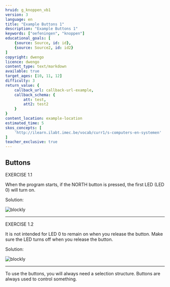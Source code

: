 ```yaml
---
hruid: g_knoppen_vb1
version: 3
language: en
title: "Example Buttons 1"
description: "Example Buttons 1"
keywords: ["oefeningen", "knoppen"]
educational_goals: [
    {source: Source, id: id}, 
    {source: Source2, id: id2}
]
copyright: dwengo
licence: dwengo
content_type: text/markdown
available: true
target_ages: [10, 11, 12]
difficulty: 3
return_value: {
    callback_url: callback-url-example,
    callback_schema: {
        att: test,
        att2: test2
    }
}
content_location: example-location
estimated_time: 5
skos_concepts: [
    'http://ilearn.ilabt.imec.be/vocab/curr1/s-computers-en-systemen'
]
teacher_exclusive: true
---
```

## Buttons

EXERCISE 1.1

When the program starts, if the NORTH button is pressed, the first LED (LED 0) will turn on.

Solution:

![blockly](@learning-object/knoppen_m1a/en/3)

***

EXERCISE 1.2

It is not intended for LED 0 to remain on when you release the button. Make sure the LED turns off when you release the button.

Solution:

![blockly](@learning-object/knoppen_m1b/en/3)

***

<div class="alert alert-box alert-success">
To use the buttons, you will always need a selection structure. Buttons are always used to control something.
</div>


